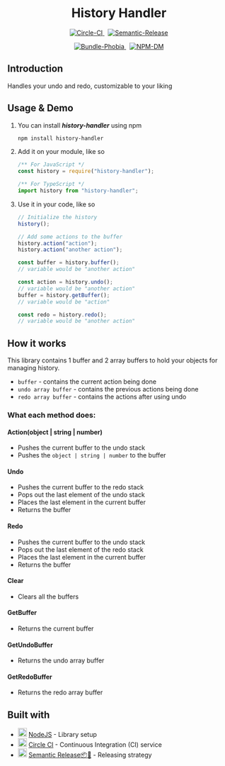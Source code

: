 <h1 align="center"> History Handler </h1>

<p align="center">
    <a href="https://circleci.com/gh/RinMinase/history-handler">
        <img alt="Circle-CI" src="https://img.shields.io/circleci/build/github/RinMinase/history-handler/master.svg?logo=circleci&style=for-the-badge">
    </a>&nbsp;
    <a href="https://semantic-release.gitbook.io/semantic-release/">
        <img alt="Semantic-Release" src="https://img.shields.io/badge/%20%20%F0%9F%93%A6%F0%9F%9A%80-semantic--release-e10079.svg?style=for-the-badge">
    </a>
</p>
<p align="center">
    <a href="https://bundlephobia.com/result?p=history-handler">
        <img alt="Bundle-Phobia" src="https://img.shields.io/bundlephobia/minzip/history-handler?logo=webpack&logoColor=white&style=for-the-badge">
    </a>&nbsp;
    <a href="https://www.npmjs.com/package/history-handler">
        <img alt="NPM-DM" src="https://img.shields.io/npm/dw/history-handler?logo=npm&style=for-the-badge">
    </a>
</p>

## Introduction

Handles your undo and redo, customizable to your liking

## Usage & Demo

1. You can install ***history-handler*** using npm

    ```bash
    npm install history-handler
    ```

2. Add it on your module, like so

    ```javascript
    /** For JavaScript */
    const history = require("history-handler");
    ```

    ```typescript
    /** For TypeScript */
    import history from "history-handler";
    ```

3. Use it in your code, like so

    ```javascript
    // Initialize the history
    history();

    // Add some actions to the buffer
    history.action("action");
    history.action("another action");

    const buffer = history.buffer();
    // variable would be "another action"

    const action = history.undo();
    // variable would be "another action"
    buffer = history.getBuffer();
    // variable would be "action"

    const redo = history.redo();
    // variable would be "another action"
    ```

## How it works

This library contains 1 buffer and 2 array buffers to hold your objects for managing history.

- `buffer` - contains the current action being done
- `undo array buffer` - contains the previous actions being done
- `redo array buffer` - contains the actions after using undo

### What each method does:

#### Action(object | string | number)
- Pushes the current buffer to the undo stack
- Pushes the `object | string | number` to the buffer

#### Undo
- Pushes the current buffer to the redo stack
- Pops out the last element of the undo stack
- Places the last element in the current buffer
- Returns the buffer

#### Redo
- Pushes the current buffer to the undo stack
- Pops out the last element of the redo stack
- Places the last element in the current buffer
- Returns the buffer

#### Clear
- Clears all the buffers

#### GetBuffer
- Returns the current buffer

#### GetUndoBuffer
- Returns the undo array buffer

#### GetRedoBuffer
- Returns the redo array buffer


## Built with
* <img width=20 height=20 src="https://nodejs.org/static/images/favicons/favicon-32x32.png"> [NodeJS](https://nodejs.org/) - Library setup
* <img width=20 height=20 src="https://dmmj3mmt94rvw.cloudfront.net/favicon-undefined.ico"> [Circle CI](https://circleci.com/) - Continuous Integration (CI) service
* <img width=20 height=20 src="https://blobscdn.gitbook.com/v0/b/gitbook-28427.appspot.com/o/spaces%2F-LGsE7zdvzHI5cG-XV6p%2Favatar.png?alt=media"> [Semantic Release📦🚀](https://semantic-release.gitbook.io/) - Releasing strategy